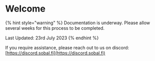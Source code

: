 # Welcome

{% hint style="warning" %}
Documentation is underway. Please allow several weeks for this process to be completed.

Last Updated: 23rd July 2023
{% endhint %}

If you require assistance, please reach out to us on discord: [https://discord.sobal.fi](https://discord.sobal.fi)
